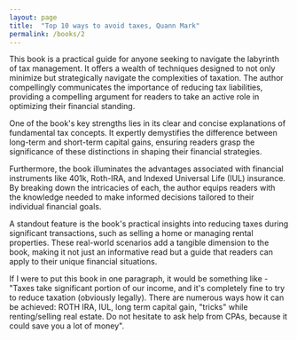 ```yaml
---
layout: page
title:  "Top 10 ways to avoid taxes, Quann Mark"
permalink: /books/2
---
```


This book is a practical guide for anyone seeking to navigate the labyrinth of tax management. It offers a wealth
of techniques designed to not only minimize but strategically navigate the complexities of taxation.
The author compellingly communicates the importance of reducing tax liabilities, providing a compelling
argument for readers to take an active role in optimizing their financial standing.

One of the book's key strengths lies in its clear and concise explanations of fundamental tax concepts.
It expertly demystifies the difference between long-term and short-term capital gains, ensuring readers 
grasp the significance of these distinctions in shaping their financial strategies.

Furthermore, the book illuminates the advantages associated with financial instruments like 401k, Roth-IRA,
and Indexed Universal Life (IUL) insurance. By breaking down the intricacies of each, the author equips readers
with the knowledge needed to make informed decisions tailored to their individual financial goals.

A standout feature is the book's practical insights into reducing taxes during significant transactions,
such as selling a home or managing rental properties. These real-world scenarios add a tangible dimension to the book,
making it not just an informative read but a guide that readers can apply to their unique financial situations.

If I were to put this book in one paragraph, it would be something like - "Taxes take significant portion of our income,
and it's completely fine to try to reduce taxation (obviously legally). There are numerous ways how it can be achieved:
ROTH IRA, IUL, long term capital gain, "tricks" while renting/selling real estate. Do not hesitate to ask help from
CPAs, because it could save you a lot of money".